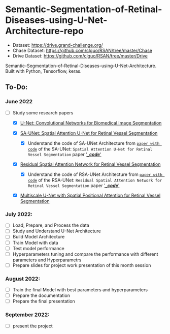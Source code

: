# Semantic-Segmentation-of-Retinal-Diseases-using-U-Net-Architecture-repo
- Dataset: https://drive.grand-challenge.org/
- Chase Dataset: https://github.com/clguo/RSAN/tree/master/Chase
- Drive Dataset: https://github.com/clguo/RSAN/tree/master/Drive

Semantic-Segmentation-of-Retinal-Diseases-using-U-Net-Architecture. Built with Python, Tensorflow, keras.

## To-Do:
### June 2022
 - [ ] Study some research papers
   - [x] [U-Net: Convolutional Networks for Biomedical Image Segmentation](https://arxiv.org/abs/1505.04597)
   - [x] [SA-UNet: Spatial Attention U-Net for Retinal Vessel Segmentation](https://paperswithcode.com/paper/sa-unet-spatial-attention-u-net-for-retinal)
     - [x] Understand the code of SA-UNet Architecture from [`paper with code`](https://paperswithcode.com/search?q_meta=&q_type=&q=Residual+Spatial+Attention+Network+for+Retinal+Vessel+Segmentation) of the SA-UNet: `Spatial Attention U-Net for Retinal Vessel Segmentation` paper  ['____code___'](https://github.com/clguo/SA-UNet)
   - [x] [Residual Spatial Attention Network for Retinal Vessel Segmentation](https://www.researchgate.net/publication/344325514_Residual_Spatial_Attention_Network_for_Retinal_Vessel_Segmentation)
     - [x] Understand the code of RSA-UNet Architecture from [`paper with code`](https://paperswithcode.com/paper/sa-unet-spatial-attention-u-net-for-retinal) of the RSA-UNet: `Residual Spatial Attention Network for Retinal Vessel Segmentation` paper ['____code___'](https://github.com/clguo/RSAN)
   - [x] [Multiscale U-Net with Spatial Positional Attention for Retinal Vessel Segmentation](https://www.researchgate.net/publication/357721268_Multiscale_U-Net_with_Spatial_Positional_Attention_for_Retinal_Vessel_Segmentationn)



### July 2022:
 - [ ] Load, Prepare, and Process the data
 - [ ] Study and Understand U-Net Architecture
 - [ ] Build Model Architecture
 - [ ] Train Model with data 
 - [ ] Test model performance
 - [ ] Hyperparameters tuning and compare the performance with different parameters and Hyperparametrs
 - [ ] Prepare slides for project work presentation of this month session
 
### August 2022:
 - [ ] Train the final Model with best parameters and hyperparameters
 - [ ] Prepare the documentation
 - [ ] Prepare the final presentation
 
 ### September 2022:
 - [ ] present the project
 
